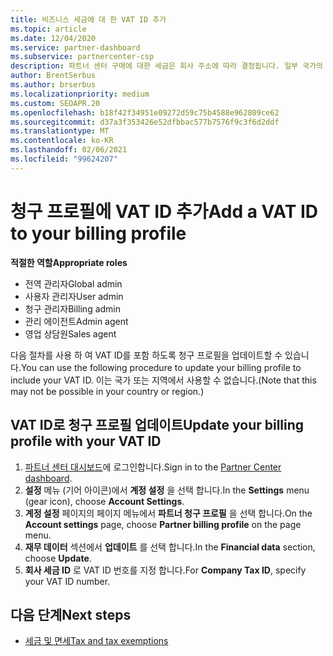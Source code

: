```yaml
---
title: 비즈니스 세금에 대 한 VAT ID 추가
ms.topic: article
ms.date: 12/04/2020
ms.service: partner-dashboard
ms.subservice: partnercenter-csp
description: 파트너 센터 구매에 대한 세금은 회사 주소에 따라 결정됩니다. 일부 국가의 기업은 해당 VAT 번호 또는 로컬 동급를 제공할 수 있습니다.
author: BrentSerbus
ms.author: brserbus
ms.localizationpriority: medium
ms.custom: SEOAPR.20
ms.openlocfilehash: b18f42f34951e09272d59c75b4588e962809ce62
ms.sourcegitcommit: d37a3f353426e52dfbbac577b7576f9c3f6d2ddf
ms.translationtype: MT
ms.contentlocale: ko-KR
ms.lasthandoff: 02/06/2021
ms.locfileid: "99624207"
---
```

# <a name="add-a-vat-id-to-your-billing-profile"></a><span data-ttu-id="a7b18-104">청구 프로필에 VAT ID 추가</span><span class="sxs-lookup"><span data-stu-id="a7b18-104">Add a VAT ID to your billing profile</span></span>

<span data-ttu-id="a7b18-105">**적절한 역할**</span><span class="sxs-lookup"><span data-stu-id="a7b18-105">**Appropriate roles**</span></span>

- <span data-ttu-id="a7b18-106">전역 관리자</span><span class="sxs-lookup"><span data-stu-id="a7b18-106">Global admin</span></span>
- <span data-ttu-id="a7b18-107">사용자 관리자</span><span class="sxs-lookup"><span data-stu-id="a7b18-107">User admin</span></span>
- <span data-ttu-id="a7b18-108">청구 관리자</span><span class="sxs-lookup"><span data-stu-id="a7b18-108">Billing admin</span></span>
- <span data-ttu-id="a7b18-109">관리 에이전트</span><span class="sxs-lookup"><span data-stu-id="a7b18-109">Admin agent</span></span>
- <span data-ttu-id="a7b18-110">영업 상담원</span><span class="sxs-lookup"><span data-stu-id="a7b18-110">Sales agent</span></span>

<span data-ttu-id="a7b18-111">다음 절차를 사용 하 여 VAT ID를 포함 하도록 청구 프로필을 업데이트할 수 있습니다.</span><span class="sxs-lookup"><span data-stu-id="a7b18-111">You can use the following procedure to update your billing profile to include your VAT ID.</span></span> <span data-ttu-id="a7b18-112">이는 국가 또는 지역에서 사용할 수 없습니다.</span><span class="sxs-lookup"><span data-stu-id="a7b18-112">(Note that this may not be possible in your country or region.)</span></span>

## <a name="update-your-billing-profile-with-your-vat-id"></a><span data-ttu-id="a7b18-113">VAT ID로 청구 프로필 업데이트</span><span class="sxs-lookup"><span data-stu-id="a7b18-113">Update your billing profile with your VAT ID</span></span>

1. <span data-ttu-id="a7b18-114">[파트너 센터 대시보드](https://partner.microsoft.com/dashboard/)에 로그인합니다.</span><span class="sxs-lookup"><span data-stu-id="a7b18-114">Sign in to the [Partner Center dashboard](https://partner.microsoft.com/dashboard/).</span></span>
2. <span data-ttu-id="a7b18-115">**설정** 메뉴 (기어 아이콘)에서 **계정 설정** 을 선택 합니다.</span><span class="sxs-lookup"><span data-stu-id="a7b18-115">In the **Settings** menu (gear icon), choose **Account Settings**.</span></span>
3. <span data-ttu-id="a7b18-116">**계정 설정** 페이지의 페이지 메뉴에서 **파트너 청구 프로필** 을 선택 합니다.</span><span class="sxs-lookup"><span data-stu-id="a7b18-116">On the **Account settings** page, choose **Partner billing profile** on the page menu.</span></span>
4. <span data-ttu-id="a7b18-117">**재무 데이터** 섹션에서 **업데이트** 를 선택 합니다.</span><span class="sxs-lookup"><span data-stu-id="a7b18-117">In the **Financial data** section, choose **Update**.</span></span>
5. <span data-ttu-id="a7b18-118">**회사 세금 ID** 로 VAT ID 번호를 지정 합니다.</span><span class="sxs-lookup"><span data-stu-id="a7b18-118">For **Company Tax ID**, specify your VAT ID number.</span></span>

## <a name="next-steps"></a><span data-ttu-id="a7b18-119">다음 단계</span><span class="sxs-lookup"><span data-stu-id="a7b18-119">Next steps</span></span>

- [<span data-ttu-id="a7b18-120">세금 및 면세</span><span class="sxs-lookup"><span data-stu-id="a7b18-120">Tax and tax exemptions</span></span>](tax-and-tax-exemptions.md)
